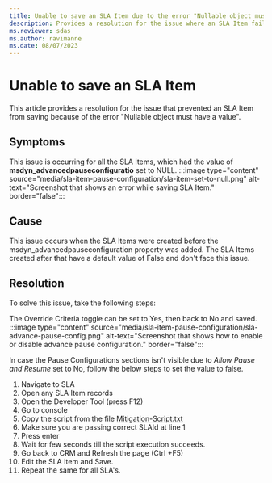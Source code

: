 ```yaml
---
title: Unable to save an SLA Item due to the error "Nullable object must have a value"
description: Provides a resolution for the issue where an SLA Item failed to save due to the error "Nullable object must have a value".
ms.reviewer: sdas
ms.author: ravimanne
ms.date: 08/07/2023
---
```

# Unable to save an SLA Item

This article provides a resolution for the issue that prevented an SLA Item from saving because of the error "Nullable object must have a value".

## Symptoms

This issue is occurring for all the SLA Items, which had the value of **msdyn_advancedpauseconfiguratio** set to NULL.
:::image type="content" source="media/sla-item-pause-configuration/sla-item-set-to-null.png" alt-text="Screenshot that shows an error while saving SLA Item." border="false":::

## Cause

This issue occurs when the SLA Items were created before the msdyn_advancedpauseconfiguration property was added. The SLA Items created after that have a default value of False and don't face this issue.

## Resolution

To solve this issue, take the following steps:

The Override Criteria toggle can be set to Yes, then back to No and saved.
:::image type="content" source="media/sla-item-pause-configuration/sla-advance-pause-config.png" alt-text="Screenshot that shows how to enable or disable advance pause configuration." border="false":::

In case the Pause Configurations sections isn't visible due to *Allow Pause and Resume* set to No, follow the below steps to set the value to false.
1. Navigate to SLA
2. Open any SLA Item records
3. Open the Developer Tool (press F12)
4. Go to console
5. Copy the script from the file [Mitigation-Script.txt](/media/sla-item-pause-configuration/mitigation-script.txt)
6. Make sure you are passing correct SLAId at line 1
7. Press enter
8. Wait for few seconds till the script execution succeeds.
9. Go back to CRM and Refresh the page (Ctrl +F5)
10. Edit the SLA Item and Save.
11. Repeat the same for all SLA's.